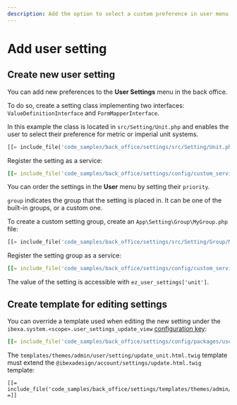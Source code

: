 ```yaml
---
description: Add the option to select a custom preference in user menu.
---
```


# Add user setting

## Create new user setting

You can add new preferences to the **User Settings** menu in the back office.

To do so, create a setting class implementing two interfaces:
`ValueDefinitionInterface` and `FormMapperInterface`.

In this example the class is located in `src/Setting/Unit.php`
and enables the user to select their preference for metric or imperial unit systems.

``` php
[[= include_file('code_samples/back_office/settings/src/Setting/Unit.php') =]]
```

Register the setting as a service:

``` yaml
[[= include_file('code_samples/back_office/settings/config/custom_services.yaml', 0, 5) =]]
```

You can order the settings in the **User** menu by setting their `priority`.

`group` indicates the group that the setting is placed in.
It can be one of the built-in groups, or a custom one.

To create a custom setting group, create an `App\Setting\Group\MyGroup.php` file:

``` php
[[= include_file('code_samples/back_office/settings/src/Setting/Group/MyGroup.php') =]]
```

Register the setting group as a service:

``` yaml
[[= include_file('code_samples/back_office/settings/config/custom_services.yaml', 6, 9) =]]
```

The value of the setting is accessible with `ez_user_settings['unit']`.

## Create template for editing settings

You can override a template used when editing the new setting
under the `ibexa.system.<scope>.user_settings_update_view` [configuration key](configuration.md#configuration-files):

``` yaml
[[= include_file('code_samples/back_office/settings/config/packages/user_settings.yaml') =]]
```

The `templates/themes/admin/user/setting/update_unit.html.twig` template must extend the `@ibexadesign/account/settings/update.html.twig` template:

``` html+twig
[[= include_file('code_samples/back_office/settings/templates/themes/admin/user/setting/update_unit.html.twig') =]]
```
